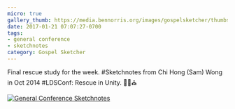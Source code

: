 ```yaml
---
micro: true
gallery_thumb: https://media.bennorris.org/images/gospelsketcher/thumbs/oct-14-wong.jpg
date: 2017-01-21 07:07:27-0700
tags:
- general conference
- sketchnotes
category: Gospel Sketcher
---
```


Final rescue study for the week. #Sketchnotes from Chi Hong (Sam) Wong in Oct 2014 #LDSConf: Rescue in Unity. ✍🏼⛪️

[![General Conference Sketchnotes](https://media.bennorris.org/images/gospelsketcher/general-conference/oct-14-wong.jpg)](https://media.bennorris.org/images/gospelsketcher/general-conference/oct-14-wong.jpg)
